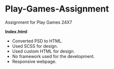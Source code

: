 # Play-Games-Assignment
Assignment for Play Games 24X7


**Index.html**

- Converted PSD to HTML.
- Used SCSS for design.
- Used custom HTML for design.
- No framework used for the development.
- Responsive webpage.

